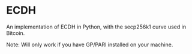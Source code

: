 # ECDH
An implementation of ECDH in Python, with the secp256k1 curve used in Bitcoin.

Note: Will only work if you have GP/PARI installed on your machine.
